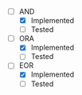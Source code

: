 
- [ ] AND
	- [x] Implemented
	- [ ] Tested
- [ ] ORA
	- [x] Implemented
	- [ ] Tested
- [ ] EOR
	- [x] Implemented
	- [ ] Tested